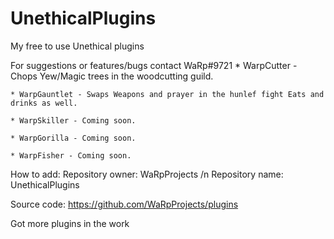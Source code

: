 # UnethicalPlugins
My free to use Unethical plugins

For suggestions or features/bugs contact WaRp#9721
	* WarpCutter - Chops Yew/Magic trees in the woodcutting guild.

	* WarpGauntlet - Swaps Weapons and prayer in the hunlef fight Eats and drinks as well.

	* WarpSkiller - Coming soon.
	
	* WarpGorilla - Coming soon.
	
	* WarpFisher - Coming soon.

How to add:
	Repository owner: WaRpProjects /n
	Repository name: UnethicalPlugins

Source code:
	https://github.com/WaRpProjects/plugins


Got more plugins in the work
